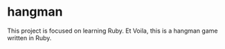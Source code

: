 hangman
=======
This project is focused on learning Ruby. 
Et Voila, this is a hangman game written in Ruby.
